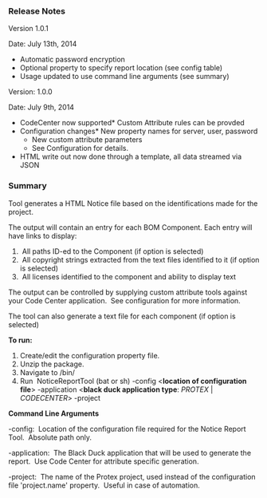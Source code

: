 ### Release Notes

Version 1.0.1

Date: July 13th, 2014

*   Automatic password encryption
*   Optional property to specify report location (see config table)
*   Usage updated to use command line arguments (see summary)

Version: 1.0.0

Date: July 9th, 2014

*   CodeCenter now supported*   Custom Attribute rules can be provded
*   Configuration changes*   New property names for server, user, password
    *   New custom attribute parameters
    *   See Configuration for details.
*   HTML write out now done through a template, all data streamed via JSON

### Summary

Tool generates a HTML Notice file based on the identifications made for the project.

The output will&nbsp;contain an entry for each BOM Component. Each entry will have links to display:

1.  &nbsp;All paths ID-ed to the Component (if option is selected)
2.  &nbsp;All copyright strings extracted from the text files identified to it (if option is selected)
3.  &nbsp;All licenses identified to the component and ability to display text

The output can be controlled by supplying custom attribute tools against your Code Center application. &nbsp;See configuration for more information.

The tool can also generate a text file for each component (if option is selected)

**To run:**

1.  Create/edit the configuration property file.
2.  Unzip the package.
3.  Navigate to /bin/
4.  Run &nbsp;NoticeReportTool (bat or sh) -config <**location of configuration file**> -application <**black duck application type**: _PROTEX_ | _CODECENTER_> -project <name of Protex project>

**Command Line Arguments**

-config: &nbsp;Location of the configuration file required for the Notice Report Tool. &nbsp;Absolute path only.

-application: &nbsp;The Black Duck application that will be used to generate the report. &nbsp;Use Code Center for attribute specific generation.

-project: &nbsp;The name of the Protex project, used instead of the configuration file 'project.name' property. &nbsp;Useful in case of automation.

